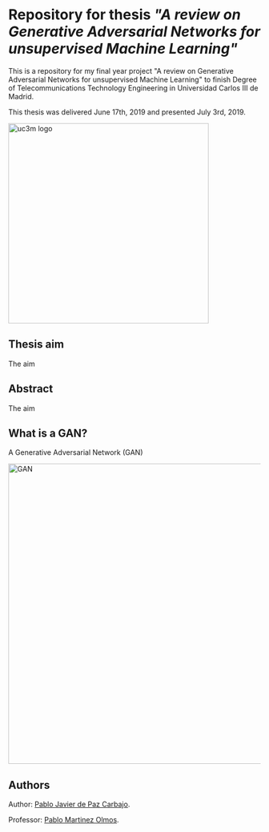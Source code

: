 # Repository for thesis _"A review on Generative Adversarial Networks for unsupervised Machine Learning"_

This is a repository for my final year project "A review on Generative Adversarial Networks for unsupervised Machine Learning" to finish Degree of Telecommunications Technology Engineering in Universidad Carlos III de Madrid. 

This thesis was delivered June 17th, 2019 and presented July 3rd, 2019.


<img src="http://ocw.uc3m.es/periodismo/empresa-informativa/imagenes/logo_uc3m.jpg" alt="uc3m logo" width="400"/>


## Thesis aim 

The aim



## Abstract

The aim



## What is a GAN?

A Generative Adversarial Network (GAN)

<img src="https://www.kdnuggets.com/wp-content/uploads/generative-adversarial-network.png" alt="GAN" width="600"/>



## Authors 

Author: [Pablo Javier de Paz Carbajo](https://www.linkedin.com/in/pablodepaz/).

Professor: [Pablo Martinez Olmos](http://www.tsc.uc3m.es/profile.php?uid=olmos).
